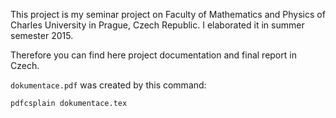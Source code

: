 This project is my seminar project on Faculty of Mathematics and Physics of
Charles University in Prague, Czech Republic. I elaborated it in summer
semester 2015. 

Therefore you can find here project documentation and final report in Czech.

```dokumentace.pdf``` was created by this command:

```pdfcsplain dokumentace.tex```
